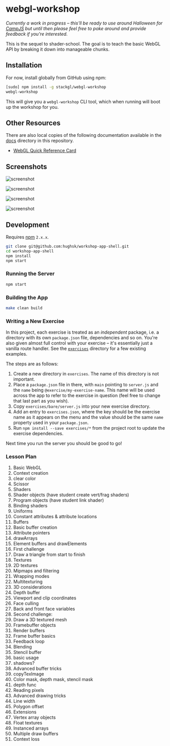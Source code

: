 webgl-workshop
==============

*Currently a work in progress – this'll be ready to use around Halloween for
[CampJS](http://campjs.com) but until then please feel free to poke around and
provide feedback if you're interested.*

This is the sequel to shader-school.  The goal is to teach the basic WebGL API by breaking it down into manageable chunks.

## Installation

For now, install globally from GitHub using npm:

``` bash
[sudo] npm install -g stackgl/webgl-workshop
webgl-workshop
```

This will give you a `webgl-workshop` CLI tool, which when running will
boot up the workshop for you.

## Other Resources

There are also local copies of the following documentation available in the
[docs](docs/) directory in this repository.

* [WebGL Quick Reference Card](https://www.khronos.org/files/webgl/webgl-reference-card-1_0.pdf)

## Screenshots

![screenshot](http://i.imgur.com/Bd6c9LL.png)

![screenshot](http://i.imgur.com/FJLt56E.jpg)

![screenshot](http://i.imgur.com/oIsbh9D.jpg)

![screenshot](http://i.imgur.com/9tt3GSv.png)

## Development

Requires [npm](http://npmjs.org/) `2.x.x`.

``` bash
git clone git@github.com:hughsk/workshop-app-shell.git
cd workshop-app-shell
npm install
npm start
```

### Running the Server

``` bash
npm start
```

### Building the App

``` bash
make clean build
```

### Writing a New Exercise

In this project, each exercise is treated as an *independent* package, i.e. a
directory with its own `package.json` file, dependencies and so on. You're also
given almost full control with your exercise – it's essentially just a vanilla
route handler. See the [`exercises`](exercises) directory for a few existing
examples.

The steps are as follows:

1. Create a new directory in `exercises`. The name of this directory is not
   important.
1. Place a `package.json` file in there, with `main` pointing to `server.js` and
   the `name` being `@exercise/my-exercise-name`. This name will be used across
   the app to refer to the exercise in question (feel free to change that last
   part as you wish).
1. Copy `exercises/bare/server.js` into your new exercise directory.
1. Add an entry to `exercises.json`, where the key should be the exercise name
   as it appears on the menu and the value should be the same `name` property
   used in your `package.json`.
1. Run `npm install --save exercises/*` from the project root to update the
   exercise dependencies.

Next time you run the server you should be good to go!

### Lesson Plan

1. Basic WebGL
  1.  Context creation
  1.  clear color
  1.  Scissor
1.  Shaders
  1.  Shader objects (have student create vert/frag shaders)
  1.  Program objects (have student link shader)
  1.  Binding shaders
  1.  Uniforms
  1.  Constant attributes & attribute locations
1.  Buffers
  1.  Basic buffer creation
  1.  Attribute pointers
  1.  drawArrays
  1.  Element buffers and drawElements
1. First challenge
  1. Draw a triangle from start to finish
1.  Textures
  1. 2D textures
  1. Mipmaps and filtering
  1. Wrapping modes
  1. Multitexturing
1.  3D considerations
  1. Depth buffer
  1. Viewport and clip coordinates
  1. Face culling
  1. Back and front face variables
1. Second challenge:
  1. Draw a 3D textured mesh
1.  Framebuffer objects
  1. Render buffers
  1. Frame buffer basics
  1. Feedback loop
1. Blending
1. Stencil buffer
  1. basic usage
  1. shadows?
1. Advanced buffer tricks
  1. copyTexImage
  1. Color mask, depth mask, stencil mask
  1. depth func
  1. Reading pixels
1.  Advanced drawing tricks
  1.  Line width
  1.  Polygon offset
1.  Extensions
  1. Vertex array objects
  1. Float textures
  1. Instanced arrays
  1. Multiple draw buffers
  1. Context loss
